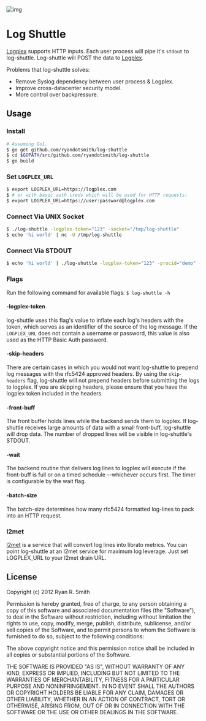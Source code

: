 ![img](http://f.cl.ly/items/3o1i1M3i250F1j0Y3r2O/Space-shuttle-Endeavour-008.jpeg)

# Log Shuttle

[Logplex](https://github.com/heroku/logplex) supports HTTP inputs. Each user process will pipe it's `stdout` to log-shuttle. Log-shuttle will POST the data to [Logplex](https://github.com/heroku/logplex).

Problems that log-shuttle solves:

* Remove Syslog dependency between user process & Logplex.
* Improve cross-datacenter security model.
* More control over backpressure.

## Usage

### Install

```bash
# Assuming Go1.
$ go get github.com/ryandotsmith/log-shuttle
$ cd $GOPATH/src/github.com/ryandotsmith/log-shuttle
$ go build
```

### Set `LOGPLEX_URL`

```bash
$ export LOGPLEX_URL=https://logplex.com
$ # or with basic auth creds which will be used for HTTP requests:
$ export LOGPLEX_URL=https://user:password@logplex.com
```

### Connect Via UNIX Socket

```bash
$ ./log-shuttle -logplex-token="123" -socket="/tmp/log-shuttle"
$ echo 'hi world' | nc -U /tmp/log-shuttle
```

### Connect Via STDOUT

```bash
$ echo 'hi world' | ./log-shuttle -logplex-token="123" -procid="demo" -batch-size=1
```

### Flags

Run the following command for available flags: `$ log-shuttle -h`

#### -logplex-token

log-shuttle uses this flag's value to inflate each log's headers with the token, which serves as an identifier of the source of the log message. If the `LOGPLEX_URL` does not contain a username or password, this value is also used as the HTTP Basic Auth password.

#### -skip-headers

There are certain cases in which you would not want log-shuttle to prepend log messages with the rfc5424 approved headers. By using the `skip-headers` flag, log-shuttle will not prepend headers before submitting the logs to logplex. If you are skipping headers, please ensure that you have the logplex token included in the headers.

#### -front-buff

The front buffer holds lines while the backend sends them to logplex. If log-shuttle receives large amounts of data with a small front-buff, log-shuttle will drop data. The number of dropped lines will be visible in log-shuttle's STDOUT.

#### -wait

The backend routine that delivers log lines to logplex will execute if the front-buff is full or on a timed schedule --whichever occurs first. The timer is configurable by the wait flag.

#### -batch-size

The batch-size determines how many rfc5424 formatted log-lines to pack into an HTTP request.

### l2met

[l2met](https://github.com/ryandotsmith/l2met) is a service that will convert log lines into librato metrics. You can point log-shuttle at an l2met service for maximum log leverage. Just set LOGPLEX_URL to your l2met drain URL.

## License

Copyright (c) 2012 Ryan R. Smith

Permission is hereby granted, free of charge, to any person obtaining a copy of this software and associated documentation files (the "Software"), to deal in the Software without restriction, including without limitation the rights to use, copy, modify, merge, publish, distribute, sublicense, and/or sell copies of the Software, and to permit persons to whom the Software is furnished to do so, subject to the following conditions:

The above copyright notice and this permission notice shall be included in all copies or substantial portions of the Software.

THE SOFTWARE IS PROVIDED "AS IS", WITHOUT WARRANTY OF ANY KIND, EXPRESS OR IMPLIED, INCLUDING BUT NOT LIMITED TO THE WARRANTIES OF MERCHANTABILITY, FITNESS FOR A PARTICULAR PURPOSE AND NONINFRINGEMENT. IN NO EVENT SHALL THE AUTHORS OR COPYRIGHT HOLDERS BE LIABLE FOR ANY CLAIM, DAMAGES OR OTHER LIABILITY, WHETHER IN AN ACTION OF CONTRACT, TORT OR OTHERWISE, ARISING FROM, OUT OF OR IN CONNECTION WITH THE SOFTWARE OR THE USE OR OTHER DEALINGS IN THE SOFTWARE.
